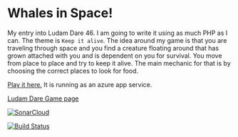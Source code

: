 # Whales in Space!
My entry into Ludam Dare 46. I am going to write it using as much PHP as I can. The theme is `Keep it alive`. The idea around my game is that you are traveling through space and you find a creature floating around that has grown attached with you and is dependent on you for survival. You move from place to place and try to keep it alive. The main mechanic for that is by choosing the correct places to look for food. 

[Play it here.](https://ld46project.azurewebsites.net/) It is running as an azure app service. 

[Ludam Dare Game page](https://ldjam.com/events/ludum-dare/46/$192200)

[![SonarCloud](https://sonarcloud.io/images/project_badges/sonarcloud-white.svg)](https://sonarcloud.io/dashboard?id=brandonmcclure_LD46)

[![Build Status](https://dev.azure.com/brandonmcclure89/LD46/_apis/build/status/brandonmcclure.LD46?branchName=master)](https://dev.azure.com/brandonmcclure89/LD46/_build/latest?definitionId=11&branchName=master)
